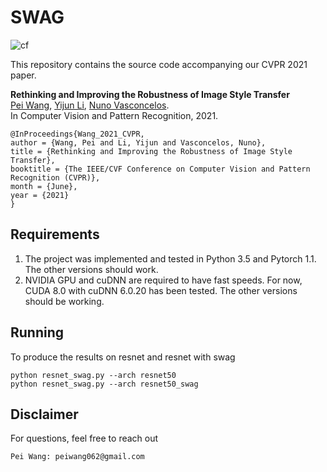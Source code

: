 # SWAG

![cf](/Figs/pR2pRs.png)

This repository contains the source code accompanying our CVPR 2021 paper.

**Rethinking and Improving the Robustness of Image Style Transfer**  
[Pei Wang](http://www.svcl.ucsd.edu/~peiwang), [Yijun Li](https://yijunmaverick.github.io/), [Nuno Vasconcelos](http://www.svcl.ucsd.edu/~nuno).  
In Computer Vision and Pattern Recognition, 2021.

```
@InProceedings{Wang_2021_CVPR,
author = {Wang, Pei and Li, Yijun and Vasconcelos, Nuno},
title = {Rethinking and Improving the Robustness of Image Style Transfer},
booktitle = {The IEEE/CVF Conference on Computer Vision and Pattern Recognition (CVPR)},
month = {June},
year = {2021}
}
```

## Requirements

1. The project was implemented and tested in Python 3.5 and Pytorch 1.1. The other versions should work.
3. NVIDIA GPU and cuDNN are required to have fast speeds. For now, CUDA 8.0 with cuDNN 6.0.20 has been tested. The other versions should be working.


## Running
To produce the results on resnet and resnet with swag
```
python resnet_swag.py --arch resnet50
python resnet_swag.py --arch resnet50_swag
```

## Disclaimer

For questions, feel free to reach out
```
Pei Wang: peiwang062@gmail.com
```

